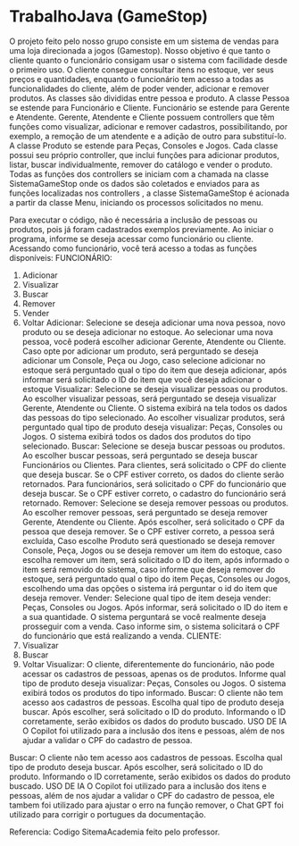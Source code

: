 # TrabalhoJava (GameStop)

O projeto feito pelo nosso grupo consiste em um sistema de vendas para uma loja direcionada a jogos (Gamestop). Nosso objetivo é que tanto o cliente quanto o funcionário consigam usar o sistema com facilidade desde o primeiro uso. O cliente consegue consultar itens no estoque, ver seus preços e quantidades, enquanto o funcionário tem acesso a todas as funcionalidades do cliente, além de poder vender, adicionar e remover produtos.
As classes são divididas entre pessoa e produto. A classe Pessoa se estende para Funcionário e Cliente. Funcionário se estende para Gerente e Atendente. Gerente, Atendente e Cliente possuem controllers que têm funções como visualizar, adicionar e remover cadastros, possibilitando, por exemplo, a remoção de um atendente e a adição de outro para substituí-lo. A classe Produto se estende para Peças, Consoles e Jogos. Cada classe possui seu próprio controller, que inclui funções para adicionar produtos, listar, buscar individualmente, remover do catálogo e vender o produto. Todas as funções dos controllers se iniciam com a chamada na classe SistemaGameStop onde os dados são coletados e enviados para as funções localizadas nos controllers , a classe SistemaGameStop é acionada a partir da classe Menu, iniciando os processos solicitados no menu.

Para executar o código, não é necessária a inclusão de pessoas ou produtos, pois já foram cadastrados exemplos previamente. Ao iniciar o programa, informe se deseja acessar como funcionário ou cliente. Acessando como funcionário, você terá acesso a todas as funções disponíveis:
FUNCIONÁRIO:
1. Adicionar
2. Visualizar
3. Buscar
4. Remover
5. Vender
6. Voltar
Adicionar: Selecione se deseja adicionar uma nova pessoa, novo produto ou se deseja adicionar no estoque. Ao selecionar uma nova pessoa, você poderá escolher adicionar Gerente, Atendente ou Cliente. Caso opte por adicionar um produto, será perguntado se deseja adicionar um Console, Peça ou Jogo, caso selecione adicionar no estoque será perguntado qual o tipo do item que deseja adicionar, após informar será solicitado o ID do item que você deseja adicionar o estoque
Visualizar: Selecione se deseja visualizar pessoas ou produtos. Ao escolher visualizar pessoas, será perguntado se deseja visualizar Gerente, Atendente ou Cliente. O sistema exibirá na tela todos os dados das pessoas do tipo selecionado. Ao escolher visualizar produtos, será perguntado qual tipo de produto deseja visualizar: Peças, Consoles ou Jogos. O sistema exibirá todos os dados dos produtos do tipo selecionado.
Buscar: Selecione se deseja buscar pessoas ou produtos. Ao escolher buscar pessoas, será perguntado se deseja buscar Funcionários ou Clientes. Para clientes, será solicitado o CPF do cliente que deseja buscar. Se o CPF estiver correto, os dados do cliente serão retornados. Para funcionários, será solicitado o CPF do funcionário que deseja buscar. Se o CPF estiver correto, o cadastro do funcionário será retornado.
Remover: Selecione se deseja remover pessoas ou produtos. Ao escolher remover pessoas, será perguntado se deseja remover Gerente, Atendente ou Cliente. Após escolher, será solicitado o CPF da pessoa que deseja remover. Se o CPF estiver correto, a pessoa será excluída, Caso escolhe Produto será questionado se deseja remover Console, Peça, Jogos ou se deseja remover um item do estoque, caso escolha remover um item, será solicitado o ID do item, após informado o item será removido do sistema, caso informe que deseja remover do estoque, será perguntado qual o tipo do item Peças, Consoles ou Jogos, escolhendo uma das opções o sistema irá perguntar o id do item que deseja remover.
Vender: Selecione qual tipo de item deseja vender: Peças, Consoles ou Jogos. Após informar, será solicitado o ID do item e a sua quantidade. O sistema perguntará se você realmente deseja prosseguir com a venda. Caso informe sim, o sistema solicitará o CPF do funcionário que está realizando a venda.
CLIENTE:
1. Visualizar
2. Buscar
3. Voltar
Visualizar: O cliente, diferentemente do funcionário, não pode acessar os cadastros de pessoas, apenas os de produtos. Informe qual tipo de produto deseja visualizar: Peças, Consoles ou Jogos. O sistema exibirá todos os produtos do tipo informado.
Buscar: O cliente não tem acesso aos cadastros de pessoas. Escolha qual tipo de produto deseja buscar. Após escolher, será solicitado o ID do produto. Informando o ID corretamente, serão exibidos os dados do produto buscado.
USO DE IA
O Copilot foi utilizado para a inclusão dos itens e pessoas, além de nos ajudar a validar o CPF do cadastro de pessoa.

Buscar: O cliente não tem acesso aos cadastros de pessoas. Escolha qual tipo de produto deseja buscar. Após escolher, será solicitado o ID do produto. Informando o ID corretamente, serão exibidos os dados do produto buscado.
USO DE IA
O Copilot foi utilizado para a inclusão dos itens e pessoas, além de nos ajudar a validar o CPF do cadastro de pessoa, ele tambem foi utilizado para ajustar o erro na função remover, o Chat GPT foi utilizado para corrigir o portugues da documentação.

Referencia: Codigo SitemaAcademia feito pelo professor.
